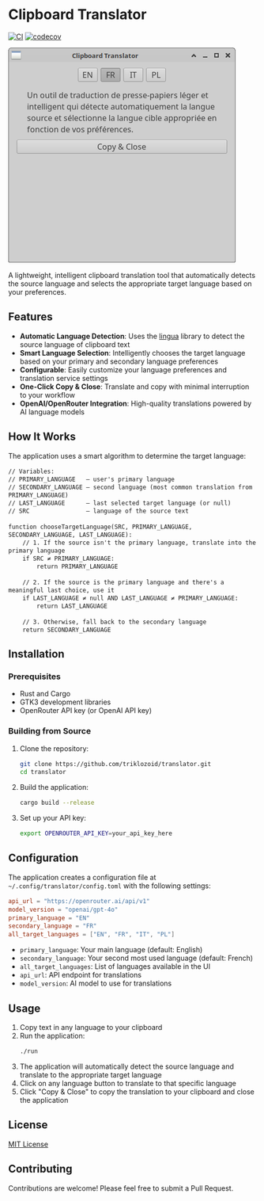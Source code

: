 # Clipboard Translator

[![CI](https://github.com/yourusername/translator/actions/workflows/ci.yml/badge.svg)](https://github.com/yourusername/translator/actions/workflows/ci.yml)
[![codecov](https://codecov.io/gh/yourusername/translator/branch/main/graph/badge.svg)](https://codecov.io/gh/yourusername/translator)

![Clipboard Translator Screenshot](images/1.png)

A lightweight, intelligent clipboard translation tool that automatically detects the source language and selects the appropriate target language based on your preferences.

## Features

- **Automatic Language Detection**: Uses the [lingua](https://github.com/pemistahl/lingua-rs) library to detect the source language of clipboard text
- **Smart Language Selection**: Intelligently chooses the target language based on your primary and secondary language preferences
- **Configurable**: Easily customize your language preferences and translation service settings
- **One-Click Copy & Close**: Translate and copy with minimal interruption to your workflow
- **OpenAI/OpenRouter Integration**: High-quality translations powered by AI language models

## How It Works

The application uses a smart algorithm to determine the target language:

```
// Variables:
// PRIMARY_LANGUAGE   — user's primary language
// SECONDARY_LANGUAGE — second language (most common translation from PRIMARY_LANGUAGE)
// LAST_LANGUAGE      — last selected target language (or null)
// SRC                — language of the source text

function chooseTargetLanguage(SRC, PRIMARY_LANGUAGE, SECONDARY_LANGUAGE, LAST_LANGUAGE):
    // 1. If the source isn't the primary language, translate into the primary language
    if SRC ≠ PRIMARY_LANGUAGE:
        return PRIMARY_LANGUAGE

    // 2. If the source is the primary language and there's a meaningful last choice, use it
    if LAST_LANGUAGE ≠ null AND LAST_LANGUAGE ≠ PRIMARY_LANGUAGE:
        return LAST_LANGUAGE

    // 3. Otherwise, fall back to the secondary language
    return SECONDARY_LANGUAGE
```

## Installation

### Prerequisites

- Rust and Cargo
- GTK3 development libraries
- OpenRouter API key (or OpenAI API key)

### Building from Source

1. Clone the repository:
   ```bash
   git clone https://github.com/triklozoid/translator.git
   cd translator
   ```

2. Build the application:
   ```bash
   cargo build --release
   ```

3. Set up your API key:
   ```bash
   export OPENROUTER_API_KEY=your_api_key_here
   ```

## Configuration

The application creates a configuration file at `~/.config/translator/config.toml` with the following settings:

```toml
api_url = "https://openrouter.ai/api/v1"
model_version = "openai/gpt-4o"
primary_language = "EN"
secondary_language = "FR"
all_target_languages = ["EN", "FR", "IT", "PL"]
```

- `primary_language`: Your main language (default: English)
- `secondary_language`: Your second most used language (default: French)
- `all_target_languages`: List of languages available in the UI
- `api_url`: API endpoint for translations
- `model_version`: AI model to use for translations

## Usage

1. Copy text in any language to your clipboard
2. Run the application:
   ```bash
   ./run
   ```
3. The application will automatically detect the source language and translate to the appropriate target language
4. Click on any language button to translate to that specific language
5. Click "Copy & Close" to copy the translation to your clipboard and close the application

## License

[MIT License](LICENSE)

## Contributing

Contributions are welcome! Please feel free to submit a Pull Request.
